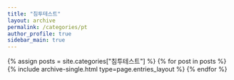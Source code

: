 ```yaml
---
title: "침투테스트"
layout: archive
permalink: /categories/pt
author_profile: true
sidebar_main: true
---
```



{% assign posts = site.categories["침투테스트"] %}
{% for post in posts %} {% include archive-single.html type=page.entries_layout %} {% endfor %}
